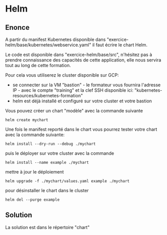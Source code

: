 # Helm

## Enonce

A partir du manifest Kubernetes disponible dans "exercice-helm/base/kubernetes/webservice.yaml" il faut écrire le chart Helm.

Le code est disponible dans "exercice-helm/base/src", n'hésitez pas à prendre connaissance des capacités de cette application, elle nous servira tout au long de cette formation.

Pour cela vous utiliserez le cluster disponible sur GCP:

- se connecter sur la VM "bastion" - le formateur vous fournira l'adresse IP - avec le compte "training" et la clef SSH disponible ici: "kubernetes-resources/kubernetes-formation"
- helm est déjà installé et configuré sur votre cluster et votre bastion

Vous pouvez créer un chart "modèle" avec la commande suivante

```language-bash
helm create mychart
```

Une fois le manifest reporté dans le chart vous pourrez tester votre chart avec la commande suivante:

```language-bash
helm install --dry-run --debug ./mychart
```

puis le déployer sur votre cluster avec la commande

```language-bash
helm install --name example ./mychart
```

mettre à jour le déploiement

```language-bash
helm upgrade -f ./mychart/values.yaml example ./mychart
```

pour désinstaller le chart dans le cluster

```language-bash
helm del --purge example
```

## Solution

La solution est dans le répertoire "chart"